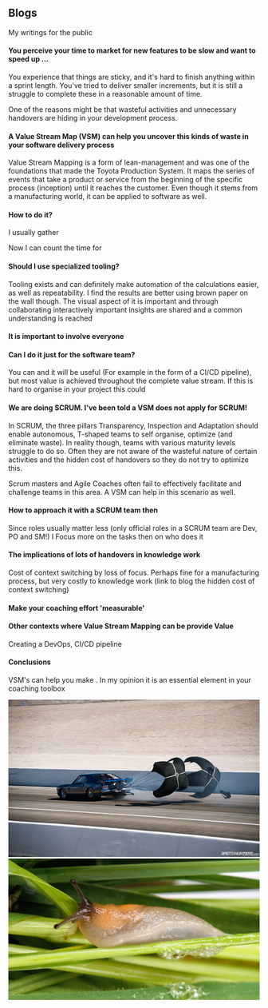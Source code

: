 ## Blogs
My writings for the public

#### You perceive your time to market for new features to be slow and want to speed up ...
You experience that things are sticky, and it's hard to finish anything within a sprint length. You've tried to deliver smaller 
increments, but it is still a struggle to complete these in a reasonable amount of time.

One of the reasons might be that wasteful activities and unnecessary handovers are hiding in your
development process. 

#### A Value Stream Map (VSM) can help you uncover this kinds of waste in your software delivery process

Value Stream Mapping is a form of lean-management and was one of the foundations that made the Toyota Production 
System. It maps the series of events that take a product or service from the beginning of the specific process (inception) 
until it reaches the customer. Even though it stems from a manufacturing world, it can be applied to software as well. 

#### How to do it?
I usually gather 

Now I can count the time for 

#### Should I use specialized tooling?
Tooling exists and can definitely make automation of the calculations easier, as well as repeatability. 
I find the results are better using brown paper on the wall though. The visual aspect of it is important 
and through collaborating interactively important insights are shared and a common understanding is reached

#### It is important to involve everyone


#### Can I do it just for the software team?
You can and it will be useful (For example in the form of a CI/CD pipeline), but most value is achieved throughout the 
complete value stream. If this is hard to organise in your project this could  

#### We are doing SCRUM. I've been told a VSM does not apply for SCRUM!
In SCRUM, the three pillars Transparency, Inspection and Adaptation should enable autonomous, T-shaped teams to 
self organise, optimize (and eliminate waste). In reality though, teams with various maturity levels struggle 
to do so. Often they are not aware of the wasteful nature of certain activities and the hidden cost of handovers so they
do not try to optimize this.  

Scrum masters and Agile Coaches often fail to effectively facilitate and challenge teams in this area. A VSM can help in
this scenario as well.

#### How to approach it with a SCRUM team then
Since roles usually matter less (only official roles in a SCRUM team are Dev, PO and SM!) I Focus more on the tasks then 
on who does it   

#### The implications of lots of handovers in knowledge work
Cost of context switching by loss of focus. Perhaps fine for a manufacturing process, but very costly to knowledge work
(link to blog the hidden cost of context switching)

#### Make your coaching effort 'measurable'



#### Other contexts where Value Stream Mapping can be provide Value
Creating a DevOps, CI/CD pipeline

#### Conclusions
VSM's can help you make . In my opinion it is an essential element in your coaching toolbox 

![](parachute.jpg)
![](snail.jpg)
